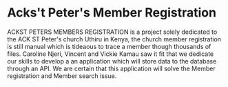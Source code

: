# Acks't Peter's Member Registration
ACKST PETERS MEMBERS REGISTRATION is a project solely dedicated to the ACK ST Peter's church Uthiru in Kenya, the church member registration is still manual which is tideaous to trace a member though thousands of files. Caroline Njeri, Vincent and Vickie Kamau saw it fit that we dedicate our skills to develop a an application which will store data to the database through an API. We are certain that this application will solve the Member registration and Member search issue.
